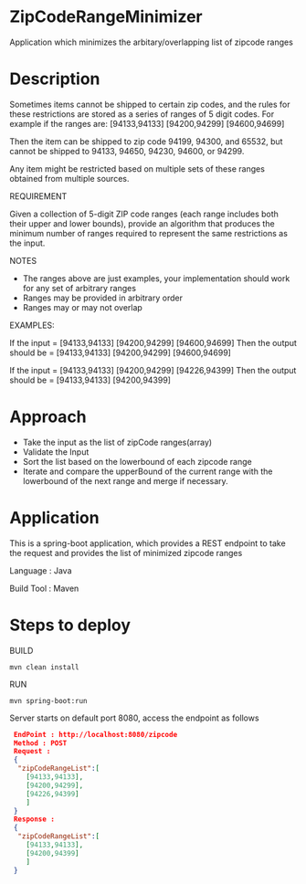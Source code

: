 # ZipCodeRangeMinimizer
Application which minimizes the arbitary/overlapping list of zipcode ranges

# Description

Sometimes items cannot be shipped to certain zip codes, and the rules for these restrictions are stored as a series of ranges of 5 digit codes. For example if the ranges are:
[94133,94133] [94200,94299] [94600,94699]
 
Then the item can be shipped to zip code 94199, 94300, and 65532, but cannot be shipped to 94133, 94650, 94230, 94600, or 94299.

Any item might be restricted based on multiple sets of these ranges obtained from multiple sources.


REQUIREMENT

Given a collection of 5-digit ZIP code ranges (each range includes both their upper and lower bounds), provide an algorithm that produces the minimum number of ranges required to represent the same restrictions as the input.

NOTES

- The ranges above are just examples, your implementation should work for any set of arbitrary ranges
- Ranges may be provided in arbitrary order
- Ranges may or may not overlap
 
EXAMPLES:

If the input = [94133,94133] [94200,94299] [94600,94699]
Then the output should be = [94133,94133] [94200,94299] [94600,94699]

If the input = [94133,94133] [94200,94299] [94226,94399]
Then the output should be = [94133,94133] [94200,94399]

# Approach
- Take the input as the list of zipCode ranges(array)
- Validate the Input
- Sort the list based on the lowerbound of each zipcode range
- Iterate and compare the upperBound of the current range with the lowerbound of the next range and merge if necessary.

# Application

 This is a spring-boot application, which provides a REST endpoint to take the request and provides the list of minimized zipcode ranges

 Language : Java
 
 Build Tool : Maven

# Steps to deploy

 BUILD
 
  `mvn clean install`
 
 RUN
 
 `mvn spring-boot:run`
 
 Server starts on default port 8080, access the endpoint as follows
```json
 EndPoint : http://localhost:8080/zipcode
 Method : POST
 Request :
 {
  "zipCodeRangeList":[
    [94133,94133],
    [94200,94299],
    [94226,94399]
    ]
 }
 Response :
 {
  "zipCodeRangeList":[
    [94133,94133],
    [94200,94399]
    ]
 }
```
 

